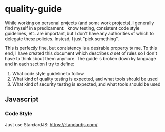 # quality-guide
While working on personal projects (and some work projects), I generally find myself in a predicament: I know testing, consistent code style guidelines, etc. are important, but I don't have any authorities of which to delegate these policies. Instead, I just "pick something".

This is perfectly fine, but consistency is a desirable property to me. To this end, I have created this document which describes *a* set of rules so I don't have to think about them anymore. The guide is broken down by language and in each section I try to define:

1. What code style guideline to follow
2. What kind of quality testing is expected, and what tools should be used
3. What kind of security testing is expected, and what tools should be used

## Javascript

### Code Style
Just use StandardJS: https://standardjs.com/
